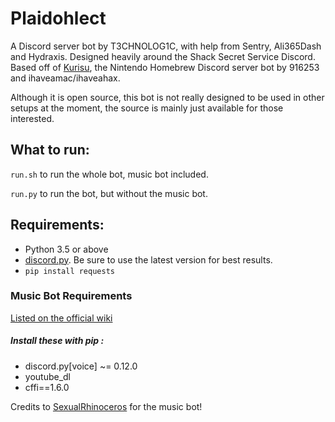 # Plaidohlect
A Discord server bot by T3CHNOLOG1C, with help from Sentry, Ali365Dash and Hydraxis. Designed heavily around the Shack Secret Service Discord.
Based off of [Kurisu](https://github.com/916253/Kurisu), the Nintendo Homebrew Discord server bot by 916253 and ihaveamac/ihaveahax.

Although it is open source, this bot is not really designed to be used in other setups at the moment, the source is mainly just available for those interested.

## What to run:
`run.sh` to run the whole bot, music bot included.

`run.py` to run the bot, but without the music bot.
## Requirements:
* Python 3.5 or above
* [discord.py](https://github.com/Rapptz/discord.py). Be sure to use the latest version for best results.
* `pip install requests`

### Music Bot Requirements

[Listed on the official wiki](https://github.com/Just-Some-Bots/MusicBot/wiki)

##### Install these with pip :
- discord.py[voice] ~= 0.12.0
- youtube_dl
- cffi==1.6.0

Credits to [SexualRhinoceros](https://github.com/just-some-bots/MusicBot) for the music bot!
